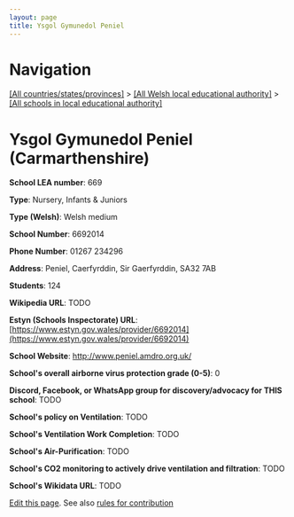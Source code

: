 ```yaml
---
layout: page
title: Ysgol Gymunedol Peniel
---
```

# Navigation

[[All countries/states/provinces]](../../..) > [[All Welsh local educational authority]](../..) > [[All schools in local educational authority]](..)

# Ysgol Gymunedol Peniel (Carmarthenshire)

**School LEA number**: 669

**Type**: Nursery, Infants & Juniors

**Type (Welsh)**: Welsh medium

**School Number**: 6692014

**Phone Number**: 01267 234296

**Address**: Peniel, Caerfyrddin, Sir Gaerfyrddin, SA32 7AB

**Students**: 124

**Wikipedia URL**: TODO

**Estyn (Schools Inspectorate) URL**: [https://www.estyn.gov.wales/provider/6692014](https://www.estyn.gov.wales/provider/6692014)

**School Website**: http://www.peniel.amdro.org.uk/

**School's overall airborne virus protection grade (0-5)**: 0

**Discord, Facebook, or WhatsApp group for discovery/advocacy for THIS school**: TODO

**School's policy on Ventilation**: TODO

**School's Ventilation Work Completion**: TODO

**School's Air-Purification**: TODO

**School's CO2 monitoring to actively drive ventilation and filtration**: TODO

**School's Wikidata URL**: TODO




[Edit this page](https://github.com/ventilate-schools/Wales/edit/prif/./Carmarthenshire/Ysgol_Gymunedol_Peniel.md). See also [rules for contribution](../../../contribution-rules/)